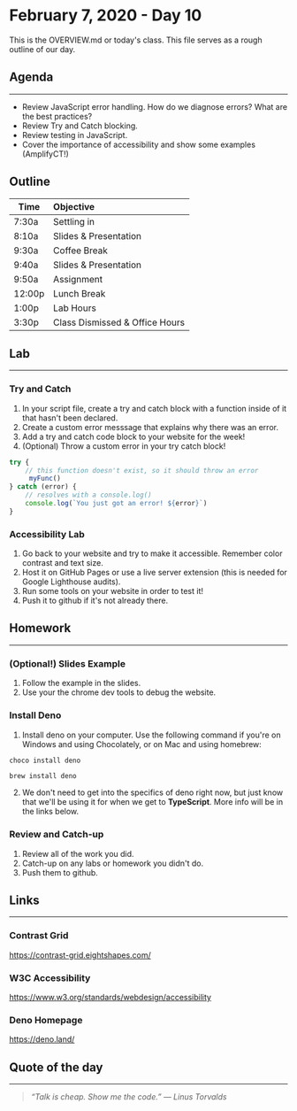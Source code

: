 # February 7, 2020 - Day 10 

This is the OVERVIEW.md or today's class. This file serves as a rough outline of our day. 

## Agenda
---

- Review JavaScript error handling. How do we diagnose errors? What are the best practices?
- Review Try and Catch blocking. 
- Review testing in JavaScript.  
- Cover the importance of accessibility and show some examples (AmplifyCT!)

## Outline

| Time   | Objective                        |
| -------|:---------------------------------|
| 7:30a  | Settling in                      |
| 8:10a  | Slides & Presentation            |
| 9:30a  | Coffee Break                     |
| 9:40a  | Slides & Presentation            |
| 9:50a  | Assignment                       |
| 12:00p | Lunch Break                      |
| 1:00p  | Lab Hours                        |
| 3:30p  | Class Dismissed & Office Hours   |


## Lab
---


### Try and Catch

1. In your script file, create a try and catch block with a function inside of it that hasn't been declared. 
2. Create a custom error messsage that explains why there was an error.
3. Add a try and catch code block to your website for the week! 
4. (Optional) Throw a custom error in your try catch block! 

```javascript
try {
    // this function doesn't exist, so it should throw an error
     myFunc()
} catch (error) {
    // resolves with a console.log()
    console.log(`You just got an error! ${error}`)
}
```

### Accessibility Lab

1. Go back to your website and try to make it accessible. Remember color contrast and text size.
4. Host it on GitHub Pages or use a live server extension (this is needed for Google Lighthouse audits).  
2. Run some tools on your website in order to test it! 
3. Push it to github if it's not already there.


## Homework
--- 

### (Optional!) Slides Example

1. Follow the example in the slides.
2. Use your the chrome dev tools to debug the website. 

### Install Deno

1. Install deno on your computer. Use the following command if you're on Windows and using Chocolately, or on Mac and using homebrew:

```powershell
choco install deno
```

```homebrew
brew install deno 
```

2. We don't need to get into the specifics of deno right now, but just know that we'll be using it for when we get to **TypeScript**. More info will be in the links below.

### Review and Catch-up

1. Review all of the work you did.
2. Catch-up on any labs or homework you didn't do.
3. Push them to github.

## Links 
---

### Contrast Grid

https://contrast-grid.eightshapes.com/

### W3C Accessibility

https://www.w3.org/standards/webdesign/accessibility


### Deno Homepage

https://deno.land/

## Quote of the day
---
>*“Talk is cheap. Show me the code.” ― Linus Torvalds*


